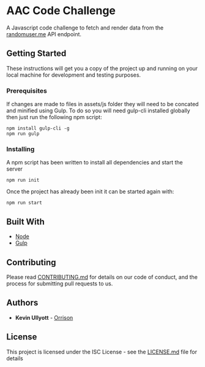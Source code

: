 # AAC Code Challenge

A Javascript code challenge to fetch and render data from the [randomuser.me](https://randomuser.me/) API endpoint.

## Getting Started

These instructions will get you a copy of the project up and running on your local machine for development and testing purposes.

### Prerequisites

If changes are made to files in assets/js folder they will need to be concated and minified using Gulp. To do so you will need gulp-cli installed globally then just run the following npm script:
```
npm install gulp-cli -g
npm run gulp
```

### Installing

A npm script has been written to install all dependencies and start the server

```
npm run init
```

Once the project has already been init it can be started again with:

```
npm run start
```

## Built With

* [Node](https://nodejs.org)
* [Gulp](https://gulpjs.com/)

## Contributing

Please read [CONTRIBUTING.md](https://gist.github.com/PurpleBooth/b24679402957c63ec426) for details on our code of conduct, and the process for submitting pull requests to us.

## Authors

* **Kevin Ullyott** - [Orrison](https://github.com/Orrison)

## License

This project is licensed under the ISC License - see the [LICENSE.md](LICENSE.md) file for details
